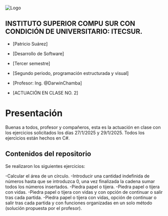 ![Logo](https://eva.itecsur.edu.ec/pluginfile.php/1/theme_moove/logo/1734238572/Itecsur.png)

## INSTITUTO SUPERIOR COMPU SUR CON CONDICIÓN DE UNIVERSITARIO: ITECSUR.
- [Patricio Suárez]

- [Desarrollo de Software]

- [Tercer semestre]

- [Segundo periodo, programación estructurada y visual]
  
- [Profesor: Ing. @DarwinChamba]

- [ACTUACIÓN EN CLASE NO. 2]
  

# **Presentación** 
Buenas a todos, profesor y compañeros, esta es la actuación en clase con los ejercicios solicitados los días 27/1/2025 y 29/1/2025. Todos los ejercicios están hechos en C#.


## **Contenidos del repositorio** 
Se realizaron los siguientes ejercicios:

-Calcular el área de un círculo.
-Introducir una cantidad indefinida de números hasta que se introduzca 0, una vez finalizada la cadena sumar todos los números insertados.
-Piedra papel o tijera.
-Piedra papel o tijera con vidas.
-Piedra papel o tijera con vidas y con opción de continuar o salir tras cada partida.
-Piedra papel o tijera con vidas, opción de continuar o salir tras cada partida y con funciones organizadas en un solo método (solución propuesta por el profesor).

